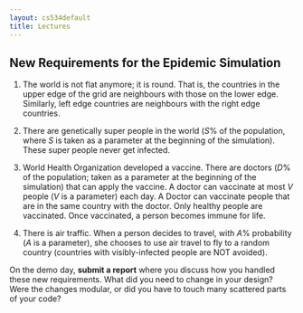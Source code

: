 ```yaml
---
layout: cs534default
title: Lectures
---
```


## New Requirements for the Epidemic Simulation

1. The world is not flat anymore; it is round.
   That is, the countries in the upper edge of the grid are neighbours
   with those on the lower edge. Similarly,
   left edge countries are neighbours with the right edge countries.

2. There are genetically super people in the world (_S_% of the population,
   where _S_ is taken as a parameter
   at the beginning of the simulation). These super people never get infected. 
   
3. World Health Organization developed a vaccine.
   There are doctors (_D_% of the population; taken as a parameter
   at the beginning of the simulation) that can apply the vaccine.
   A doctor can vaccinate at most _V_ people (_V_ is a parameter)
   each day. A Doctor can vaccinate people that are in the same country
   with the doctor.
   Only healthy people are vaccinated.
   Once vaccinated, a person becomes immune for life.

4. There is air traffic. When a person decides to travel,
   with _A_% probability (_A_ is a parameter), she chooses to
   use air travel to fly to a random country
   (countries with visibly-infected people
   are NOT avoided). 

On the demo day,
**submit a report** where you discuss how you handled
these new requirements.
What did you need to change in your design?
Were the changes modular, or did you have to touch many scattered parts of your code?
